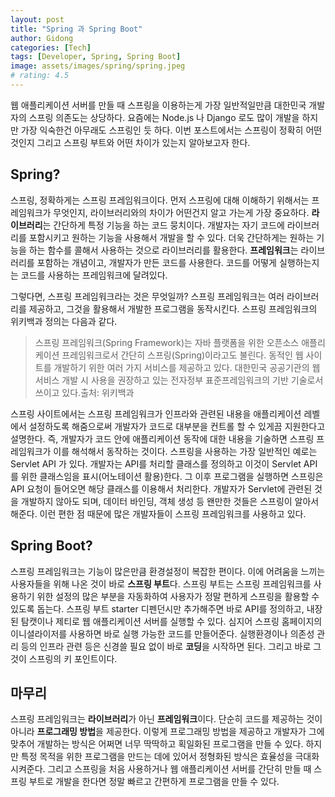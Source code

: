 ```yaml
---
layout: post
title: "Spring 과 Spring Boot"
author: Gidong
categories: [Tech]
tags: [Developer, Spring, Spring Boot]
image: assets/images/spring/spring.jpeg
# rating: 4.5
---
```


웹 애플리케이션 서버를 만들 때 스프링을 이용하는게 가장 일반적일만큼 대한민국 개발자의 스프링 의존도는 상당하다. 요즘에는 Node.js 나 Django 로도 많이 개발을 하지만 가장 익숙한건 아무래도 스프링인 듯 하다. 이번 포스트에서는 스프링이 정확히 어떤 것인지 그리고 스프링 부트와 어떤 차이가 있는지 알아보고자 한다.

## Spring?

스프링, 정확하게는 스프링 프레임워크이다. 먼저 스프링에 대해 이해하기 위해서는 프레임워크가 무엇인지, 라이브러리와의 차이가 어떤건지 알고 가는게 가장 중요하다. **라이브러리**는 간단하게 특정 기능을 하는 코드 뭉치이다. 개발자는 자기 코드에 라이브러리를 포함시키고 원하는 기능을 사용해서 개발을 할 수 있다. 더욱 간단하게는 원하는 기능을 하는 함수를 콜해서 사용하는 것으로 라이브러리를 활용한다. **프레임워크**는 라이브러리를 포함하는 개념이고, 개발자가 만든 코드를 사용한다. 코드를 어떻게 실행하는지는 코드를 사용하는 프레임워크에 달려있다.

그렇다면, 스프링 프레임워크라는 것은 무엇일까? 스프링 프레임워크는 여러 라이브러리를 제공하고, 그것을 활용해서 개발한 프로그램을 동작시킨다. 스프링 프레임워크의 위키백과 정의는 다음과 같다.

> 스프링 프레임워크(Spring Framework)는 자바 플랫폼을 위한 오픈소스 애플리케이션 프레임워크로서 간단히 스프링(Spring)이라고도 불린다. 동적인 웹 사이트를 개발하기 위한 여러 가지 서비스를 제공하고 있다. 대한민국 공공기관의 웹 서비스 개발 시 사용을 권장하고 있는 전자정부 표준프레임워크의 기반 기술로서 쓰이고 있다.출처: 위키백과

스프링 사이트에서는 스프링 프레임워크가 인프라와 관련된 내용을 애플리케이션 레벨에서 설정하도록 해줌으로써 개발자가 코드로 대부분을 컨트롤 할 수 있게끔 지원한다고 설명한다. 즉, 개발자가 코드 안에 애플리케이션 동작에 대한 내용을 기술하면 스프링 프레임워크가 이를 해석해서 동작하는 것이다. 스프링을 사용하는 가장 일반적인 예로는 Servlet API 가 있다. 개발자는 API를 처리할 클래스를 정의하고 이것이 Servlet API 를 위한 클래스임을 표시(어노테이션 활용)한다. 그 이후 프로그램을 실행하면 스프링은 API 요청이 들어오면 해당 클래스를 이용해서 처리한다. 개발자가 Servlet에 관련된 것을 개발하지 않아도 되며, 데이터 바인딩, 객체 생성 등 왠만한 것들은 스프링이 알아서 해준다. 이런 편한 점 때문에 많은 개발자들이 스프링 프레임워크를 사용하고 있다.

## Spring Boot?

스프링 프레임워크는 기능이 많은만큼 환경설정이 복잡한 편이다. 이에 어려움을 느끼는 사용자들을 위해 나온 것이 바로 **스프링 부트**다. 스프링 부트는 스프링 프레임워크를 사용하기 위한 설정의 많은 부분을 자동화하여 사용자가 정말 편하게 스프링을 활용할 수 있도록 돕는다. 스프링 부트 starter 디펜던시만 추가해주면 바로 API를 정의하고, 내장된 탐캣이나 제티로 웹 애플리케이션 서버를 실행할 수 있다. 심지어 스프링 홈페이지의 이니셜라이저를 사용하면 바로 실행 가능한 코드를 만들어준다. 실행환경이나 의존성 관리 등의 인프라 관련 등은 신경쓸 필요 없이 바로 **코딩**을 시작하면 된다. 그리고 바로 그것이 스프링의 키 포인트이다.

## 마무리

스프링 프레임워크는 **라이브러리**가 아닌 **프레임워크**이다. 단순히 코드를 제공하는 것이 아니라 **프로그래밍 방법**을 제공한다. 이렇게 프로그래밍 방법을 제공하고 개발자가 그에 맞추어 개발하는 방식은 어쩌면 너무 딱딱하고 획일화된 프로그램을 만들 수 있다. 하지만 특정 목적을 위한 프로그램을 만드는 데에 있어서 정형화된 방식은 효율성을 극대화 시켜준다. 그리고 스프링을 처음 사용하거나 웹 애플리케이션 서버를 간단히 만들 때 스프링 부트로 개발을 한다면 정말 빠르고 간편하게 프로그램을 만들 수 있다.
